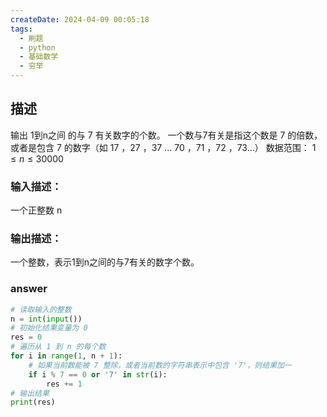 ```yaml
---
createDate: 2024-04-09 00:05:18
tags:
  - 刷题
  - python
  - 基础数学
  - 穷举
---
```

## 描述
输出 1到n之间 的与 7 有关数字的个数。
一个数与7有关是指这个数是 7 的倍数，或者是包含 7 的数字（如 17 ，27 ，37 ... 70 ，71 ，72 ，73...）
数据范围： $1≤n≤30000$ 
### 输入描述：
一个正整数 n
### 输出描述：
一个整数，表示1到n之间的与7有关的数字个数。
### answer
```python
# 读取输入的整数
n = int(input())
# 初始化结果变量为 0
res = 0
# 遍历从 1 到 n 的每个数
for i in range(1, n + 1):
    # 如果当前数能被 7 整除，或者当前数的字符串表示中包含 '7'，则结果加一
    if i % 7 == 0 or '7' in str(i):
        res += 1
# 输出结果
print(res)
```